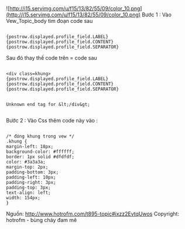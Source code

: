 ![http://i15.servimg.com/u/f15/13/82/55/09/color_10.png](http://i15.servimg.com/u/f15/13/82/55/09/color_10.png)
Bước 1 : Vào Vew\_Topic\_body tìm đoạn code sau

```

{postrow.displayed.profile_field.LABEL}{postrow.displayed.profile_field.CONTENT}{postrow.displayed.profile_field.SEPARATOR}

```

Sau đó thay thế code trên = code sau

```

<div class=khung>
{postrow.displayed.profile_field.LABEL}{postrow.displayed.profile_field.CONTENT}{postrow.displayed.profile_field.SEPARATOR}


Unknown end tag for &lt;/div&gt;


```


Bước 2 : Vào Css thêm code này vào :

```

/* đóng khung trong vew */
.khung {
margin-left: 18px;
background-color: #ffffff;
border: 1px solid #dfdfdf;
color: #3a3a3a;
margin-top: 2px;
padding-bottom: 3px;
padding-left: 10px;
padding-right: 3px;
padding-top: 3px;
text-align: left;
width: 154px;
}

```


Nguồn: http://www.hotrofm.com/t895-topic#ixzz2EvtqUwos
Copyright: hotrofm - bùng cháy đam mê